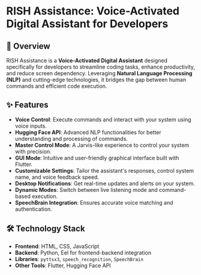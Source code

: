 # RISH Assistance: Voice-Activated Digital Assistant for Developers

## 📖 Overview

RISH Assistance is a **Voice-Activated Digital Assistant** designed specifically for developers to streamline coding tasks, enhance productivity, and reduce screen dependency. Leveraging **Natural Language Processing (NLP)** and cutting-edge technologies, it bridges the gap between human commands and efficient code execution.

## ✨ Features

- **Voice Control**: Execute commands and interact with your system using voice inputs.
- **Hugging Face API**: Advanced NLP functionalities for better understanding and processing of commands.
- **Master Control Mode**: A Jarvis-like experience to control your system with precision.
- **GUI Mode**: Intuitive and user-friendly graphical interface built with Flutter.
- **Customizable Settings**: Tailor the assistant's responses, control system name, and voice feedback speed.
- **Desktop Notifications**: Get real-time updates and alerts on your system.
- **Dynamic Modes**: Switch between live listening mode and command-based execution.
- **SpeechBrain Integration**: Ensures accurate voice matching and authentication.

## 🛠️ Technology Stack

- **Frontend**: HTML, CSS, JavaScript
- **Backend**: Python, Eel for frontend-backend integration
- **Libraries**: `pyttsx3`, `speech_recognition`, `SpeechBrain`
- **Other Tools**: Flutter, Hugging Face API
